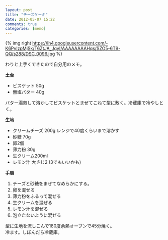 ```yaml
---
layout: post
title: "チーズケーキ"
date: 2012-05-07 15:22
comments: true
categories: [memo]
---
```

{% img right https://lh4.googleusercontent.com/-K6PyIzpMjSk/T6ZtJA_JgyI/AAAAAAAAHqs/SZO5-6T9-QQ/s288/DSC_0096.jpg %}

わりと上手くできたので自分用のメモ。  

<!-- more -->

__土台__

* ビスケット 50g
* 無塩バター 40g

バター湯煎して溶かしてビスケットとまぜてこねて型に敷く。冷蔵庫で冷やしとく。

__生地__

* クリームチーズ 200g レンジで40度くらいまで溶かす
* 砂糖 70g
* 卵2個
* 薄力粉 30g
* 生クリーム200ml
* レモン汁 大さじ2 (3でもいいかも)

__手順__

1. チーズと砂糖をまぜてなめらかにする。 
2. 卵を混ぜる
3. 薄力粉をふるって混ぜる
4. 生クリームを混ぜる
5. レモン汁を混ぜる
6. 泡立たないように混ぜる

型に生地を流しこんで180度余熱オーブンで45分焼く。  
冷ます。しぼんだら冷蔵庫。
